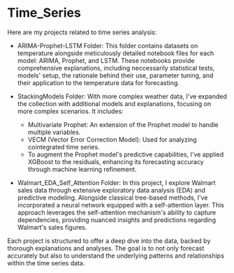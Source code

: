 # Time_Series

Here are my projects related to time series analysis:

- ARIMA-Prophet-LSTM Folder: This folder contains datasets on temperature alongside meticulously detailed notebook files for each model: ARIMA, Prophet, and LSTM. These notebooks provide comprehensive explanations, including neccessarily statistical tests, models' setup, the rationale behind their use, parameter tuning, and their application to the temperature data for forecasting.

- StackingModels Folder: With more complex weather data, I've expanded the collection with additional models and explanations, focusing on more complex scenarios. It includes:

    - Multivariate Prophet: An extension of the Prophet model to handle multiple variables.
    - VECM (Vector Error Correction Model): Used for analyzing cointegrated time series.
    - To augment the Prophet model's predictive capabilities, I've applied XGBoost to the residuals, enhancing its forecasting accuracy through machine learning refinement.

- Walmart_EDA_Self_Attention Folder: In this project, I explore Walmart sales data through extensive exploratory data analysis (EDA) and predictive modeling. Alongside classical tree-based methods, I've incorporated a neural network equipped with a self-attention layer. This approach leverages the self-attention mechanism's ability to capture dependencies, providing nuanced insights and predictions regarding Walmart's sales figures.

Each project is structured to offer a deep dive into the data, backed by thorough explanations and analyses. The goal is to not only forecast accurately but also to understand the underlying patterns and relationships within the time series data.